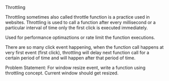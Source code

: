 Throttling

Throttling sometimes also called throttle function is a practice used in websites. Throttling is used to call a function after every millisecond or a particular interval of time only the first click is executed immediately.

Used for performance optimaztions or rate limit the function executions.

There are so many click event happening, when the function call happens at very first event (first click), throttling will delay next function call for a certain period of time and will happen after that period of time.

Problem Statement:
For window resize event, write a function using throttling concept.
Current window should get resized.